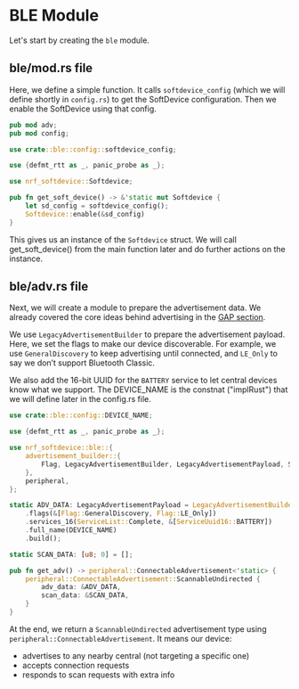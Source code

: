 # BLE Module

Let's start by creating the `ble` module.

## ble/mod.rs file

Here, we define a simple function. It calls `softdevice_config` (which we will define shortly in `config.rs`) to get the SoftDevice configuration. Then we enable the SoftDevice using that config. 


```rust
pub mod adv;
pub mod config;

use crate::ble::config::softdevice_config;

use {defmt_rtt as _, panic_probe as _};

use nrf_softdevice::Softdevice;

pub fn get_soft_device() -> &'static mut Softdevice {
    let sd_config = softdevice_config();
    Softdevice::enable(&sd_config)
}

```

This gives us an instance of the `Softdevice` struct.  We will call get_soft_device() from the main function later and do further actions on the instance.


## ble/adv.rs file

Next, we will create a module to prepare the advertisement data.  We already covered the core ideas behind advertising in the [GAP section](../ble-stack/gap.md).

We use `LegacyAdvertisementBuilder` to prepare the advertisement payload. Here, we set the flags to make our device discoverable. For example, we use `GeneralDiscovery` to keep advertising until connected, and `LE_Only` to say we don’t support Bluetooth Classic.

We also add the 16-bit UUID for the `BATTERY` service to let central devices know what we support.  The DEVICE_NAME is the constnat ("implRust") that we will define later in the config.rs file.


```rust
use crate::ble::config::DEVICE_NAME;

use {defmt_rtt as _, panic_probe as _};

use nrf_softdevice::ble::{
    advertisement_builder::{
        Flag, LegacyAdvertisementBuilder, LegacyAdvertisementPayload, ServiceList, ServiceUuid16,
    },
    peripheral,
};

static ADV_DATA: LegacyAdvertisementPayload = LegacyAdvertisementBuilder::new()
    .flags(&[Flag::GeneralDiscovery, Flag::LE_Only])
    .services_16(ServiceList::Complete, &[ServiceUuid16::BATTERY])
    .full_name(DEVICE_NAME)
    .build();

static SCAN_DATA: [u8; 0] = []; 

pub fn get_adv() -> peripheral::ConnectableAdvertisement<'static> {
    peripheral::ConnectableAdvertisement::ScannableUndirected {
        adv_data: &ADV_DATA,
        scan_data: &SCAN_DATA,
    }
}
```

At the end, we return a `ScannableUndirected` advertisement type using `peripheral::ConnectableAdvertisement`. It means our device:

- advertises to any nearby central (not targeting a specific one)  
- accepts connection requests  
- responds to scan requests with extra info
